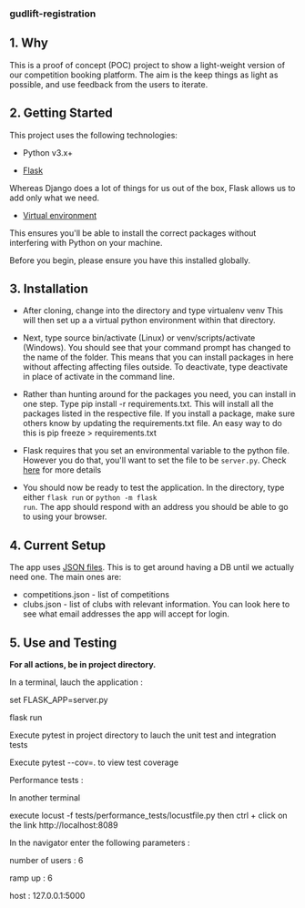 ### gudlift-registration

## 1. Why

This is a proof of concept (POC) project to show a light-weight version of our competition booking platform. The aim is the keep things as light as possible, and use feedback from the users to iterate.

## 2. Getting Started

This project uses the following technologies:

* Python v3.x+

* [Flask](https://flask.palletsprojects.com/en/1.1.x/)

Whereas Django does a lot of things for us out of the box, Flask allows us to add only what we need. 
     

* [Virtual environment](https://virtualenv.pypa.io/en/stable/installation.html)

This ensures you'll be able to install the correct packages without interfering with Python on your machine.

Before you begin, please ensure you have this installed globally. 


## 3. Installation

- After cloning, change into the directory and type virtualenv venv This will then set up a a virtual python environment within that directory.

- Next, type source bin/activate (Linux) or venv/scripts/activate (Windows). You should see that your command prompt has changed to the name of the folder. This means that you can install packages in here without affecting affecting files outside. To deactivate, type deactivate in place of activate in the command line.

- Rather than hunting around for the packages you need, you can install in one step. Type pip install -r requirements.txt. This will install all the packages listed in the respective file. If you install a package, make sure others know by updating the requirements.txt file. An easy way to do this is pip freeze > requirements.txt

- Flask requires that you set an environmental variable to the python file. However you do that, you'll want to set the file to be <code>server.py</code>. Check [here](https://flask.palletsprojects.com/en/1.1.x/quickstart/#a-minimal-application) for more details

- You should now be ready to test the application. In the directory, type either <code>flask run</code> or <code>python -m flask run</code>. The app should respond with an address you should be able to go to using your browser.

## 4. Current Setup

The app uses [JSON files](https://www.tutorialspoint.com/json/json_quick_guide.htm). This is to get around having a DB until we actually need one. The main ones are:
 
* competitions.json - list of competitions
* clubs.json - list of clubs with relevant information. You can look here to see what email addresses the app will accept for login.

## 5. Use and Testing

**For all actions, be in project directory.**

In a terminal, lauch the application :

set FLASK_APP=server.py

flask run

Execute pytest in project directory to lauch the unit test and integration tests

Execute pytest --cov=. to view test coverage

Performance tests :   

In another terminal

execute locust -f tests/performance_tests/locustfile.py then ctrl + click on the link  http://localhost:8089

In the navigator enter the following parameters : 

number of users : 6

ramp up : 6

host : 127.0.0.1:5000
    
        



